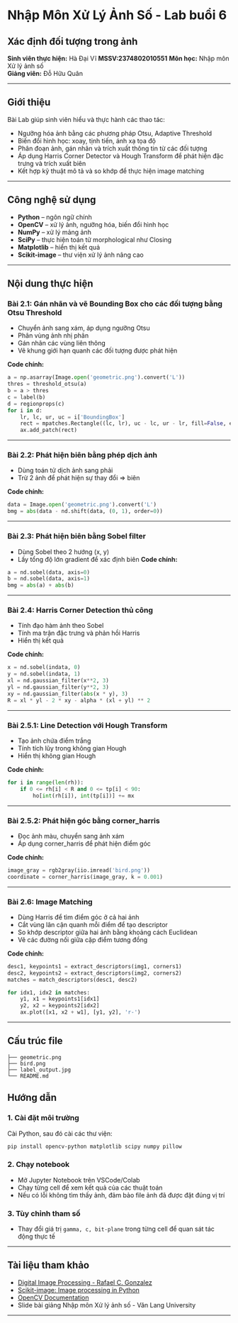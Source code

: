 # Nhập Môn Xử Lý Ảnh Số - Lab buổi 6  
## **Xác định đối tượng trong ảnh**
**Sinh viên thực hiện:** Hà Đại Vĩ 
**MSSV:2374802010551** 
**Môn học:** Nhập môn Xử lý ảnh số  
**Giảng viên:** Đỗ Hữu Quân  

---

## Giới thiệu

Bài Lab  giúp sinh viên hiểu và thực hành các thao tác:
- Ngưỡng hóa ảnh bằng các phương pháp Otsu, Adaptive Threshold
- Biến đổi hình học: xoay, tịnh tiến, ánh xạ tọa độ
- Phân đoạn ảnh, gán nhãn và trích xuất thông tin từ các đối tượng
- Áp dụng Harris Corner Detector và Hough Transform để phát hiện đặc trưng và trích xuất biên
- Kết hợp kỹ thuật mô tả và so khớp để thực hiện image matching

---

## Công nghệ sử dụng

- **Python** – ngôn ngữ chính
- **OpenCV** – xử lý ảnh, ngưỡng hóa, biến đổi hình học
- **NumPy** – xử lý mảng ảnh
- **SciPy** – thực hiện toán tử morphological như Closing
- **Matplotlib** – hiển thị kết quả
- **Scikit-image** – thư viện xử lý ảnh nâng cao

---

## Nội dung thực hiện

### Bài 2.1: Gán nhãn và vẽ Bounding Box cho các đối tượng bằng Otsu Threshold

- Chuyển ảnh sang xám, áp dụng ngưỡng Otsu
- Phân vùng ảnh nhị phân
- Gán nhãn các vùng liên thông
- Vẽ khung giới hạn quanh các đối tượng được phát hiện

**Code chính:**
```python
a = np.asarray(Image.open('geometric.png').convert('L'))
thres = threshold_otsu(a)
b = a > thres
c = label(b)
d = regionprops(c)
for i in d:
    lr, lc, ur, uc = i['BoundingBox']
    rect = mpatches.Rectangle((lc, lr), uc - lc, ur - lr, fill=False, edgecolor='black', linewidth=2)
    ax.add_patch(rect)
```

---

### Bài 2.2: Phát hiện biên bằng phép dịch ảnh
- Dùng toán tử dịch ảnh sang phải
- Trừ 2 ảnh để phát hiện sự thay đổi => biên

**Code chính:**
```python
data = Image.open('geometric.png').convert('L')
bmg = abs(data - nd.shift(data, (0, 1), order=0))
```

---

### Bài 2.3: Phát hiện biên bằng Sobel filter
- Dùng Sobel theo 2 hướng (x, y)
- Lấy tổng độ lớn gradient để xác định biên
**Code chính:**
```python
a = nd.sobel(data, axis=0)
b = nd.sobel(data, axis=1)
bmg = abs(a) + abs(b)
```

---

### Bài 2.4: Harris Corner Detection thủ công

- Tính đạo hàm ảnh theo Sobel
- Tính ma trận đặc trưng và phản hồi Harris
- Hiển thị kết quả

**Code chính:**
```python
x = nd.sobel(indata, 0)
y = nd.sobel(indata, 1)
xl = nd.gaussian_filter(x**2, 3)
yl = nd.gaussian_filter(y**2, 3)
xy = nd.gaussian_filter(abs(x * y), 3)
R = xl * yl - 2 * xy - alpha * (xl + yl) ** 2
```

---

### Bài 2.5.1:  Line Detection với Hough Transform

- Tạo ảnh chứa điểm trắng
- Tính tích lũy trong không gian Hough
- Hiển thị không gian Hough

**Code chính:**
```python
for i in range(len(rh)):
    if 0 <= rh[i] < R and 0 <= tp[i] < 90:
        ho[int(rh[i]), int(tp[i])] += mx
```
---

### Bài 2.5.2: Phát hiện góc bằng corner_harris

- Đọc ảnh màu, chuyển sang ảnh xám
- Áp dụng corner_harris để phát hiện điểm góc

**Code chính:**
```python
image_gray = rgb2gray(iio.imread('bird.png'))
coordinate = corner_harris(image_gray, k = 0.001)
```
---

### Bài 2.6: Image Matching

- Dùng Harris để tìm điểm góc ở cả hai ảnh
- Cắt vùng lân cận quanh mỗi điểm để tạo descriptor
- So khớp descriptor giữa hai ảnh bằng khoảng cách Euclidean
- Vẽ các đường nối giữa cặp điểm tương đồng

**Code chính:**
```python
desc1, keypoints1 = extract_descriptors(img1, corners1)
desc2, keypoints2 = extract_descriptors(img2, corners2)
matches = match_descriptors(desc1, desc2)

for idx1, idx2 in matches:
    y1, x1 = keypoints1[idx1]
    y2, x2 = keypoints2[idx2]
    ax.plot([x1, x2 + w1], [y1, y2], 'r-')
```
---

## Cấu trúc file

```
├── geometric.png
├── bird.png
├── label_output.jpg
└── README.md     
```

## Hướng dẫn

### 1. Cài đặt môi trường

Cài Python, sau đó cài các thư viện:

```bash
pip install opencv-python matplotlib scipy numpy pillow
```

### 2. Chạy notebook

- Mở Jupyter Notebook trên VSCode/Colab
- Chạy từng cell để xem kết quả của các thuật toán
- Nếu có lỗi không tìm thấy ảnh, đảm bảo file ảnh đã được đặt đúng vị trí

### 3. Tùy chỉnh tham số

- Thay đổi giá trị `gamma, c, bit-plane` trong từng cell để quan sát tác động thực tế

---

## Tài liệu tham khảo

- [Digital Image Processing - Rafael C. Gonzalez](https://www.amazon.com/Digital-Image-Processing-Rafael-Gonzalez/dp/013168728X)
- [Scikit-image: Image processing in Python](https://scikit-image.org/)
- [OpenCV Documentation](https://docs.opencv.org/)
- Slide bài giảng Nhập môn Xử lý ảnh số - Văn Lang University

---





